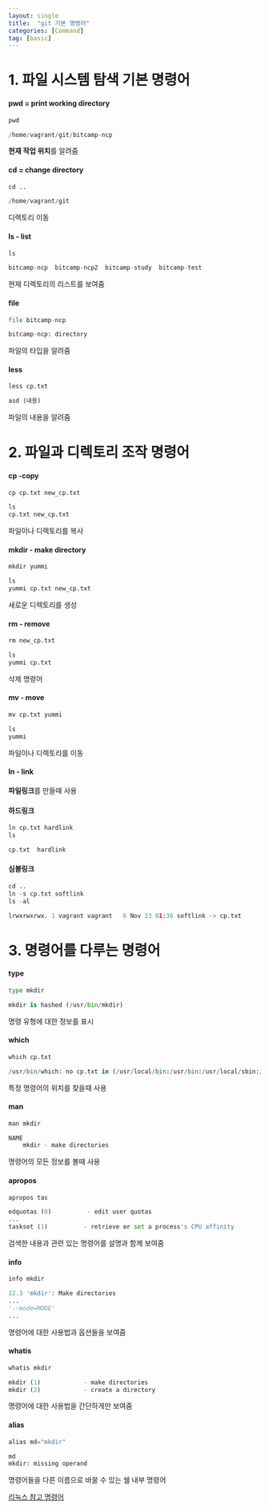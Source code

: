 ```yaml
---
layout: single
title:  "git 기본 명령어"
categories: [Command]
tag: [basic]
---
```



# 1. 파일 시스템 탐색 기본 명령어



#### pwd = print working directory
```python
pwd
```
```python
/home/vagrant/git/bitcamp-ncp
```
**현재 작업 위치**를 알려줌


#### cd = change directory
```python
cd ..
```
```python
/home/vagrant/git
```
디렉토리 이동


#### ls - list
```python
ls
```
```python
bitcamp-ncp  bitcamp-ncp2  bitcamp-study  bitcamp-test
```
현재 디렉토리의 리스트를 보여줌


#### file
```python
file bitcamp-ncp
```
```python
bitcamp-ncp: directory
```
파일의 타입을 알려줌


#### less
```python
less cp.txt
```
```python
asd (내용)
```
파일의 내용을 알려줌



# 2. 파일과 디렉토리 조작 명령어



#### cp -copy
```python
cp cp.txt new_cp.txt
```
```python
ls
cp.txt new_cp.txt
```
파일이나 디렉토리를 복사

#### mkdir - make directory
```python
mkdir yummi
```
```python
ls
yummi cp.txt new_cp.txt
```
새로운 디렉토리를 생성

#### rm - remove
```python
rm new_cp.txt
```
```python
ls
yummi cp.txt
```
삭제 명령어

#### mv - move
```python
mv cp.txt yummi
```
```python
ls
yummi
```
파일이나 디렉토리를 이동


#### ln - link
**파일링크**를 만들때 사용

#### 하드링크
```python
ln cp.txt hardlink
ls
```
```python
cp.txt  hardlink
```
#### 심볼링크
```python
cd ..
ln -s cp.txt softlink
ls -al
```
```python
lrwxrwxrwx. 1 vagrant vagrant   6 Nov 23 01:36 softlink -> cp.txt
```
  
  


# 3. 명령어를 다루는 명령어



#### type
```python
type mkdir
```
```python
mkdir is hashed (/usr/bin/mkdir)
```
명령 유형에 대한 정보를 표시

#### which
```python
which cp.txt
```
```python
/usr/bin/which: no cp.txt in (/usr/local/bin:/usr/bin:/usr/local/sbin:/usr/sbin:/home/vagrant/.local/bin:/home/vagrant/bin)
```
특정 명령어의 위치를 찾을때 사용

#### man
```python
man mkdir
```
```python
NAME  
    mkdir - make directories
```
명령어의 모든 정보를 볼때 사용


#### apropos
```python
apropos tas
```
```python
edquotas (8)          - edit user quotas
...
taskset (1)          - retrieve or set a process's CPU affinity
```
검색한 내용과 관련 있는 명령어를 설명과 함께 보여줌

#### info
```python
info mkdir
```
```python
12.3 'mkdir': Make directories
...
'--mode=MODE'
...
```
명령어에 대한 사용법과 옵션들을 보여줌

#### whatis
```python
whatis mkdir
```
```python
mkdir (1)            - make directories
mkdir (2)            - create a directory
```
명령어에 대한 사용법을 간단하게만 보여줌

#### alias
```python
alias md="mkdir"
```
```python
md
mkdir: missing operand
```
명령어들을 다른 이름으로 바꿀 수 있는 쉘 내부 명령어

[리눅스 참고 명령어](https://eellda.github.io/linux-userguide.md)